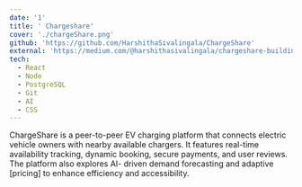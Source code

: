 ```yaml
---
date: '1'
title: ' Chargeshare'
cover: './chargeShare.png'
github: 'https://github.com/HarshithaSivalingala/ChargeShare'
external: 'https://medium.com/@harshithasivalingala/chargeshare-building-a-peer-to-peer-ev-charging-network-783edd6a884a'
tech:
  - React
  - Node
  - PostgreSQL
  - Git
  - AI
  - CSS
---
```


ChargeShare is a peer-to-peer EV charging platform that connects electric vehicle
owners with nearby available chargers. It features real-time availability tracking,
dynamic booking, secure payments, and user reviews. The platform also explores AI-
driven demand forecasting and adaptive [pricing] to enhance efficiency and accessibility.
